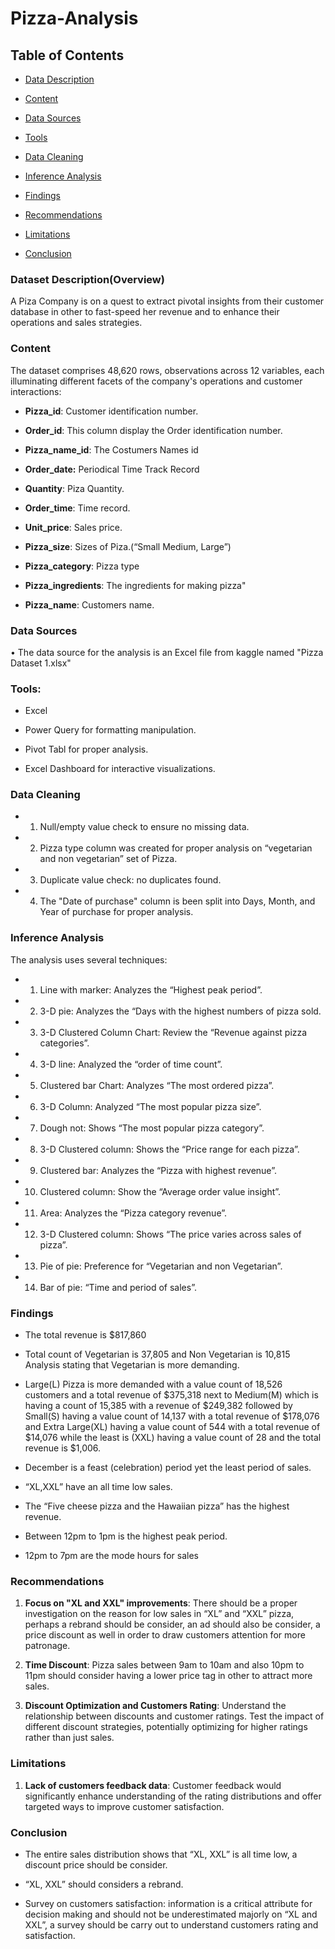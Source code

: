 
# Pizza-Analysis

## Table of Contents

- [Data Description](#dataset-description)

- [Content](#content)

- [Data Sources](#data-sources)

- [Tools](#tools)

- [Data Cleaning](#data-cleaning)

- [Inference Analysis](#inference-analysis)

- [Findings](#findings)

- [Recommendations](#recommendations)

- [Limitations](#limitations)

- [Conclusion](#conclusion)

### Dataset Description(Overview)

A Piza Company is on a quest to extract pivotal insights from their customer database in other to fast-speed her revenue and to enhance their operations and sales strategies.

### Content

 The dataset comprises 48,620 rows, observations across 12 variables, each illuminating different facets of the company's operations and customer interactions:

- **Pizza_id**: Customer identification number.

- **Order_id**: This column display the Order identification number.

- **Pizza_name_id**: The Costumers Names id

- **Order_date:** Periodical Time Track Record

- **Quantity**: Piza Quantity.

- **Order_time**: Time record.

- **Unit_price**: Sales price.

- **Pizza_size**: Sizes of Piza.(“Small Medium, Large”)

- **Pizza_category**: Pizza type

- **Pizza_ingredients**: The ingredients for making pizza"

- **Pizza_name**: Customers name.

### Data Sources 

• The data source for the analysis is an Excel file from kaggle named "Pizza Dataset 1.xlsx"

### Tools:

 * Excel

 * Power Query for formatting manipulation.

 * Pivot Tabl for proper analysis.

 * Excel Dashboard for interactive visualizations.

### Data Cleaning

* 1. Null/empty value check to ensure no missing data.

* 2. Pizza type column was created for proper analysis on “vegetarian and non vegetarian” set of Pizza.

* 3. Duplicate value check: no duplicates found.

* 4. The "Date of purchase" column is been split into Days, Month, and Year of purchase for proper analysis.

### Inference Analysis

  The analysis uses several techniques:

* 1. Line with marker: Analyzes the “Highest peak period”.

* 2. 3-D pie: Analyzes the “Days with the highest numbers of pizza sold.

* 3. 3-D Clustered Column Chart: Review the “Revenue against pizza categories”.

* 4. 3-D line: Analyzed the “order of time count”.

* 5. Clustered bar Chart: Analyzes “The most ordered pizza”.

* 6. 3-D Column: Analyzed “The most popular pizza size”.

* 7. Dough not: Shows “The most popular pizza category”.

* 8. 3-D Clustered column: Shows the “Price range for each pizza”.

* 9. Clustered bar: Analyzes the “Pizza with highest revenue”.

* 10. Clustered column: Show the “Average order value insight”.

* 11. Area: Analyzes the “Pizza category revenue”.

* 12. 3-D Clustered column: Shows “The price varies across sales of pizza”.

* 13. Pie of pie: Preference for “Vegetarian and non Vegetarian”.

* 14. Bar of pie: “Time and period of sales”.

### Findings

* The total revenue is $817,860

* Total count of Vegetarian is 37,805 and Non Vegetarian is 10,815 Analysis stating that Vegetarian is more demanding.

* Large(L) Pizza is more demanded with a value count of 18,526 customers and a total revenue of $375,318 next to Medium(M) which is having a count of 15,385 with a revenue of $249,382 followed by Small(S) having a value count of 14,137 with a total revenue of $178,076 and Extra Large(XL) having a value count of 544 with a total revenue of $14,076 while the least is (XXL) having a value count of 28 and the total revenue is $1,006.

* December is a feast (celebration) period yet the least period of sales.

* “XL,XXL” have an all time low sales.

* The “Five cheese pizza and the Hawaiian pizza” has the highest revenue.

* Between 12pm to 1pm is the highest peak period.

* 12pm to 7pm are the mode hours for sales

### Recommendations

1. **Focus on "XL and XXL" improvements**: There should be a proper investigation on the reason for low sales in “XL” and “XXL” pizza, perhaps a rebrand should be consider, an ad should also be consider, a price discount as well in order to draw customers attention for more patronage.

2. **Time Discount**: Pizza sales between 9am to 10am and also 10pm to 11pm should consider having a lower price tag in other to attract more sales.

3. **Discount Optimization and Customers Rating**: Understand the relationship between discounts and customer ratings. Test the impact of different discount strategies, potentially optimizing for higher ratings rather than just sales.

### Limitations

1. **Lack of customers feedback data**: Customer feedback would significantly enhance understanding of the rating distributions and offer targeted ways to improve customer satisfaction.

### Conclusion

- The entire sales distribution shows that “XL, XXL” is all time low, a discount price should be consider.

- “XL, XXL” should considers a rebrand.

- Survey on customers satisfaction: information is a critical attribute for decision making and should not be underestimated majorly on “XL and XXL”, a survey should be carry out to understand customers rating and satisfaction.